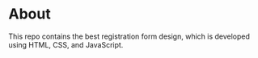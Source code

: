 # About 
This repo contains the best registration form design, which is developed using HTML, CSS, and JavaScript.
